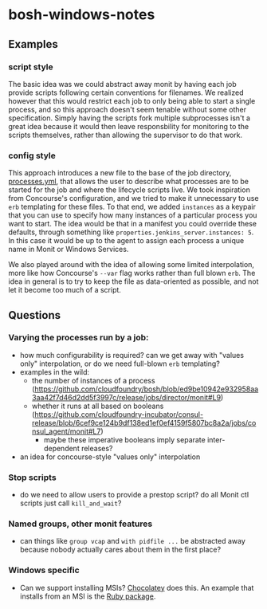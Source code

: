 # bosh-windows-notes

## Examples

### script style
The basic idea was we could abstract away monit by having each job provide scripts following certain conventions for filenames. We realized however that this would restrict each job to only being able to start a single process, and so this approach doesn't seem tenable without some other specification. Simply having the scripts fork multiple subprocesses isn't a great idea because it would then leave responsbility for monitoring to the scripts themselves, rather than allowing the supervisor to do that work.

### config style
This approach introduces a new file to the base of the job directory, [processes.yml](config-style/jobs/jenkins/processes.yml), that allows the user to describe what processes are to be started for the job and where the lifecycle scripts live. We took inspiration from Concourse's configuration, and we tried to make it unnecessary to use `erb` templating for these files. To that end, we added `instances` as a keypair that you can use to specify how many instances of a particular process you want to start. The idea would be that in a manifest you could override these defaults, through something like `properties.jenkins_server.instances: 5`. In this case it would be up to the agent to assign each process a unique name in Monit or Windows Services.

We also played around with the idea of allowing some limited interpolation, more like how Concourse's `--var` flag works rather than full blown `erb`. The idea in general is to try to keep the file as data-oriented as possible, and not let it become too much of a script.

## Questions

### Varying the processes run by a job:
- how much configurability is required? can we get away with "values only" interpolation, or do we need full-blown `erb` templating?
- examples in the wild:
  - the number of instances of a process (https://github.com/cloudfoundry/bosh/blob/ed9be10942e932958aa3aa42f7d46d2dd5f3997c/release/jobs/director/monit#L9)
  - whether it runs at all based on booleans (https://github.com/cloudfoundry-incubator/consul-release/blob/6cef9ce124b9df138ed1ef0ef4159f5807bc8a2a/jobs/consul_agent/monit#L7)
    - maybe these imperative booleans imply separate inter-dependent releases?
- an idea for concourse-style "values only" interpolation [](config-style/jobs/jenkins/processes.yml#L12)

### Stop scripts
- do we need to allow users to provide a prestop script? do all Monit ctl scripts just call `kill_and_wait`?

### Named groups, other monit features
- can things like `group vcap` and `with pidfile ...` be abstracted away because nobody actually cares about them in the first place?

### Windows specific
- Can we support installing MSIs? [Chocolatey](https://chocolatey.org) does
  this. An example that installs from an MSI is the [Ruby package](https://chocolatey.org/packages/ruby).
